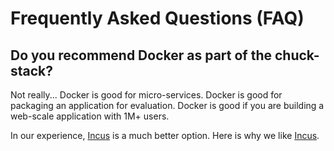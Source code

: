 # Frequently Asked Questions (FAQ)

## Do you recommend Docker as part of the chuck-stack?
Not really... Docker is good for micro-services. Docker is good for packaging an application for evaluation. Docker is good if you are building a web-scale application with 1M+ users.

In our experience, [Incus](https://linuxcontainers.org/incus/docs/main/) is a much better option. Here is why we like [Incus](incus.md).

